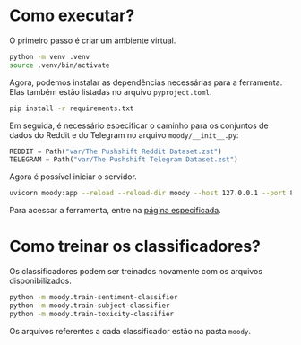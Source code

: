 # Como executar?

O primeiro passo é criar um ambiente virtual.

``` bash
python -m venv .venv
source .venv/bin/activate
```

Agora, podemos instalar as dependências necessárias para a ferramenta. Elas também estão listadas no arquivo `pyproject.toml`.

``` bash
pip install -r requirements.txt
```

Em seguida, é necessário especificar o caminho para os conjuntos de dados do Reddit e do Telegram no arquivo `moody/__init__.py`:

``` python
REDDIT = Path("var/The Pushshift Reddit Dataset.zst")
TELEGRAM = Path("var/The Pushshift Telegram Dataset.zst")
```

Agora é possível iniciar o servidor.

``` bash
uvicorn moody:app --reload --reload-dir moody --host 127.0.0.1 --port 8000
```

Para acessar a ferramenta, entre na [página especificada](http://127.0.0.1:8000/static/index.html).

# Como treinar os classificadores?

Os classificadores podem ser treinados novamente com os arquivos disponibilizados.

``` bash
python -m moody.train-sentiment-classifier
python -m moody.train-subject-classifier
python -m moody.train-toxicity-classifier
```

Os arquivos referentes a cada classificador estão na pasta `moody`.
